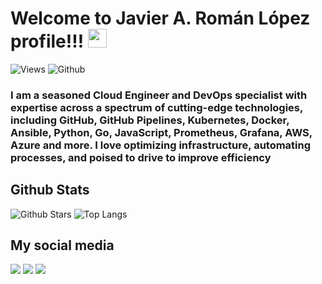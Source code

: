 <!-- Profile based in https://github.com/durgeshsamariya/awesome-github-profile-readme-templates in special Aditya664 and Candida18 -->
# Welcome to Javier A. Román López profile!!! <img src = "https://raw.githubusercontent.com/MartinHeinz/MartinHeinz/master/wave.gif" width = 30px>

![Views](https://komarev.com/ghpvc/?username=condorcoders&style=flat-square&color=blue)
![Github](https://img.shields.io/github/followers/Jasviers?label=Follow&style=social)

### I am a seasoned Cloud Engineer and DevOps specialist with expertise across a spectrum of cutting-edge technologies, including GitHub, GitHub Pipelines, Kubernetes, Docker, Ansible, Python, Go, JavaScript, Prometheus, Grafana, AWS, Azure and more. I love optimizing infrastructure, automating processes, and poised to drive to improve efficiency

## Github Stats

![Github Stars](https://github-readme-stats.vercel.app/api?username=Jasviers&show_icons=true&locale=en&count_private=true&hide_rank=true&custom_title=My%20GitHub%20Stats&disable_animations=true&theme=tokyonight)    ![Top Langs](https://github-readme-stats.vercel.app/api/top-langs?username=Jasviers&show_icons=true&locale=en&layout=compact&theme=tokyonight)

## My social media

<p align="center">

  <a href="mailto:jasviers@gmail.com"><img src="https://img.icons8.com/color/48/000000/gmail-new.png"/></a>
  <a href="https://www.linkedin.com/in/javier-antonio-rom%C3%A1n-l%C3%B3pez-232bb3109/"><img src="https://img.icons8.com/color/48/000000/linkedin.png"/></a>
  <a href="https://hub.docker.com/u/jasviers"><img src="https://img.icons8.com/color/48/000000/docker.png"/></a>
  
</p>
